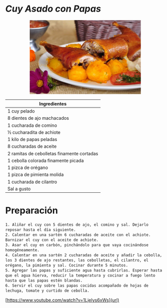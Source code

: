 <body style="background-color:##F4D03F;">

# _**Cuy Asado con Papas**_

<p align="center">
<img src="Imagenes_RecetaDani/inicio2.jpg" width="350">
</p>

<div align="left">

|              Ingredientes                  |
| -------------------------------------------|
| 1 cuy pelado                               |
| 8 dientes de ajo machacados                |
| 1 cucharada de comino                      |
| ½ cucharadita de achiote                   |
| 1 kilo de papas peladas                    |
| 8 cucharadas de aceite                     |
| 2 ramitas de cebolletas finamente cortadas |
| 1 cebolla colorada finamente picada        |
| 1 pizca de orégano                         |
| 1 pizca de pimienta molida                 |
| 1 cucharada de cilantro                    |
| Sal a gusto                                |

</div>

# **Preparación**

```
1. Aliñar el cuy con 5 dientes de ajo, el comino y sal. Dejarlo reposar hasta el día siguiente.
2. Calentar en una sartén 6 cucharadas de aceite con el achiote. Barnizar el cuy con el aceite de achiote.
3. Asar el cuy en carbón, pinchándolo para que vaya cocinándose homogéneamente.
4. Calentar en una sartén 2 cucharadas de aceite y añadir la cebolla, los 3 dientes de ajo restantes, las cebolletas, el cilantro, el orégano, la pimienta y sal. Cocinar durante 5 minutos.
5. Agregar las papas y suficiente agua hasta cubrirlas. Esperar hasta que el agua hierva, reducir la temperatura y cocinar a fuego lento hasta que las papas estén blandas.
6. Servir el cuy sobre las papas cocidas acompañado de hojas de lechuga, tomate y curtido de cebolla.
```


[https://www.youtube.com/watch?v=1Ljelys6xWs](url)

</body>
